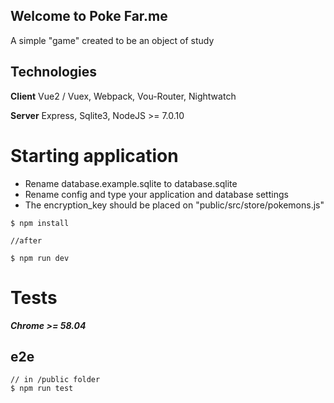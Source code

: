 ## Welcome to Poke Far.me
A simple "game" created to be an object of study

## Technologies
**Client**
Vue2 / Vuex, Webpack, Vou-Router, Nightwatch

**Server**
Express, Sqlite3, NodeJS >= 7.0.10



# Starting application
- Rename database.example.sqlite to database.sqlite
- Rename config and type your application and database settings
- The encryption_key should be placed on "public/src/store/pokemons.js"

```
$ npm install

//after

$ npm run dev
```


# Tests
***Chrome >= 58.04***
## e2e
```
// in /public folder
$ npm run test
```
